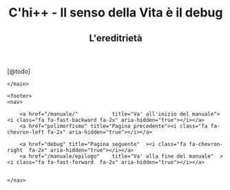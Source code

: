<!DOCTYPE html>
<html lang="it-IT"><head>
    <title>C'hi++ - Il senso della Vita è il debug | C'hi++ - Proposta per una metafisica open-source</title>
    <meta charset="utf-8" />
    <meta name="viewport"     content="width=device-width, initial-scale=1.0, minimum-scale=1.0" />
    <link rel="canonical"            href="https://chiplusplus.org" />
    <meta     name="thumbnail"       content="" />
    <meta     name="keyword"         content="" />
    <meta     name="description"     content="" />
    <meta property="og:description"  content="" />
    <meta property="og:title"        content="C'hi++ - Il senso della Vita è il debug" />
    <meta property="og:type"         content="website" />
    <meta property="og:image"        content="" />
    <meta property="og:image:height" content="" />
    <link rel=icon href=/assets/img/favicon.ico type=image/x-icon>
    <script src="https://use.fontawesome.com/b4b35c88c8.js"></script>
    <link href="https://fonts.googleapis.com/css?family=Simonetta:400,400i,900,900i&display=swap" rel="stylesheet">
    <link rel="stylesheet" href="/assets/css/styles.css"><script>
  window.dataLayer = window.dataLayer || [];
  function gtag(){dataLayer.push(arguments);}
  gtag('js', new Date());
  gtag('config', 'UA-159394431-1');
</script></head><body class="manuale capitolo"><header>
    <h1>C'hi++ - Il senso della Vita è il debug</h1>
    <h2>L'ereditrietà</h2>
</header>
<main>
    <p>[@todo]</p>

    </main>

    <footer>
    <nav>
        
        <a href="/manuale/"           title="Va' all'inizio del manuale"><i class="fa fa-fast-backward fa-2x" aria-hidden="true"></i></a>
        <a href="polimorfismo" title="Pagina precedente"><i class="fa fa-chevron-left fa-2x" aria-hidden="true"></i></a>
        
        <a href="debug" title="Pagina seguente"  ><i class="fa fa-chevron-right  fa-2x" aria-hidden="true"></i></a>
        <a href="/manuale/epilogo"    title="Va' alla fine del manuale"  ><i class="fa fa-fast-forward  fa-2x" aria-hidden="true"></i></a>
        
        
    </nav>
</footer>


  </body>
</html>
